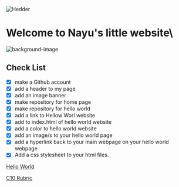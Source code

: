 ![Hedder](https://momochy.com/wp-content/uploads/2021/11/%E3%83%98%E3%83%83%E3%82%BF%E3%82%99%E3%83%BC04.jpg)

# Welcome to Nayu's little website\
![background-image](https://images.ctfassets.net/pjb3ravhhn40/3PueM9mNXmtIFNydVa3GSO/245781cd2facb80f84cd7553a746e569/Notes_BeigeBlend_2.png?w=535&q=80&fm=webp)

## Check List
- [x] make a Github account
- [x] add a header to my page
- [x] add an image banner
- [x] make repository for home page
- [x] make repository for hello world
- [x] add a link to Hellow Worl website
- [x] add to index.html of hello world website
- [X] add a color to hello world website
- [x] add an image/s to your hello world page
- [x] add a hyperlink back to your main webpage on your hello world webpage
- [x] Add a css stylesheet to your html files. 

[Hello World](https://nhazuki.github.io/HelloWorld/)

[C10 Rubric](https://nhazuki.github.io/html.index/)
